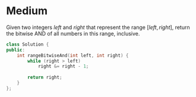 # Medium

Given two integers $left$ and $right$ that represent the range $[left, right]$, return the bitwise AND of all numbers in this range, inclusive.

```cpp
class Solution {
public:
    int rangeBitwiseAnd(int left, int right) {
        while (right > left)
            right &= right - 1;
        
        return right;
    }
};
```
